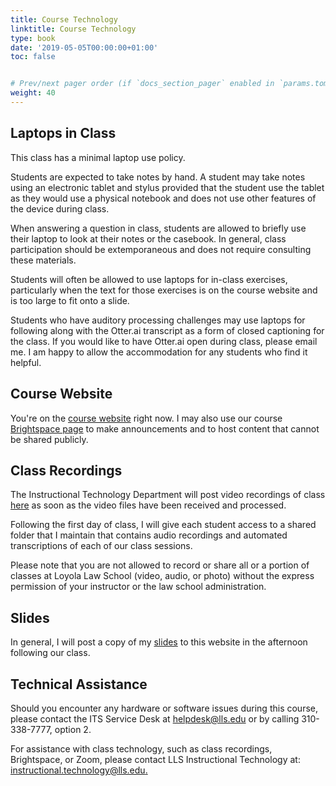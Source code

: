 ```yaml
---
title: Course Technology
linktitle: Course Technology
type: book
date: '2019-05-05T00:00:00+01:00'
toc: false


# Prev/next pager order (if `docs_section_pager` enabled in `params.toml`)
weight: 40
---
```

## Laptops in Class
This class has a minimal laptop use policy.

Students are expected to take notes by hand. A student may take notes using an electronic tablet and stylus provided that the student use the tablet as they would use a physical notebook and does not use other features of the device during class.

When answering a question in class, students are allowed to briefly use their laptop to look at their notes or the casebook. In general, class participation should be extemporaneous and does not require consulting these materials.

Students will often be allowed to use laptops for in-class exercises, particularly when the text for those exercises is on the course website and is too large to fit onto a slide.

Students who have auditory processing challenges may use laptops for following along with the Otter.ai transcript as a form of closed captioning for the class. If you would like to have Otter.ai open during class, please email me. I am happy to allow the accommodation for any students who find it helpful.

## Course Website
You're on the [course website](http://www.colin-doyle.net/torts2023/) right now. I may also use our course [Brightspace page](https://brightspace.lmu.edu/d2l/home/217728) to make announcements and to host content that cannot be shared publicly.

## Class Recordings
The Instructional Technology Department will post video recordings of class [here](https://brightspace.lmu.edu/d2l/home/217728) as soon as the video files have been received and processed.

Following the first day of class, I will give each student access to a shared folder that I maintain that contains audio recordings and automated transcriptions of each of our class sessions.

Please note that you are not allowed to record or share all or a portion of classes at Loyola Law School (video, audio, or photo) without the express permission of your instructor or the law school administration.

## Slides
In general, I will post a copy of my [slides](/torts2023/course-content/slides) to this website in the afternoon following our class.

## Technical Assistance
Should you encounter any hardware or software issues during this course, please contact the ITS Service Desk at [helpdesk@lls.edu](mailto:helpdesk@lls.edu?subject=IT%20Help%20Re%3A%20Torts%20w%2F%20Prof.%20Doyle) or by calling 310-338-7777, option 2.

For assistance with class technology, such as class recordings, Brightspace, or Zoom, please contact LLS Instructional Technology at: <br> [instructional.technology@lls.edu.](mailto:instructional.technology@lls.edu.?subject=IT%20Help%20Re%3A%20Torts%20w%2F%20Prof.%20Doyle)